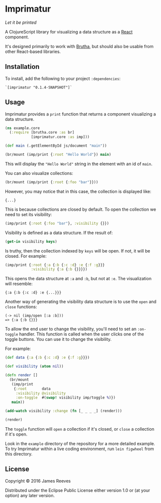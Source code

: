 # Imprimatur

*Let it be printed*

A ClojureScript library for visualizing a data structure as a
[React][] component.

It's designed primarily to work with [Brutha][], but should also be
usable from other React-based libraries.

[react]:  https://facebook.github.io/react/
[brutha]: https://github.com/weavejester/brutha

## Installation

To install, add the following to your project `:dependencies`:

    `[imprimatur "0.1.4-SNAPSHOT"]`

## Usage

Imprimatur provides a `print` function that returns a component
visualizing a data structure.

```clojure
(ns example.core
  (:require [brutha.core :as br]
            [imprimatur.core :as imp]))

(def main (.getElementById js/document "main"))

(br/mount (imp/print {:root "Hello World"}) main)
```

This will display the `"Hello World"` string in the element with an id
of `main`.

You can also visualize collections:

```clojure
(br/mount (imp/print {:root {:foo "bar"}}))
```

However, you may notice that in this case, the collection is displayed
like:

```
{...}
```

This is because collections are closed by default. To open the
collection we need to set its visibility:


```clojure
(imp/print {:root {:foo "bar"}, :visibility {}})
```

Visibility is defined as a data structure. If the result of:

```clojure
(get-in visibility keys)
```

Is truthy, then the collection indexed by `keys` will be open. If not,
it will be closed. For example:

```clojure
(imp/print {:root {:a {:b {:c :d} :e {:f :g}}}
            :visibility {:a {:b {}}}})
```

This opens the data structure at `:a` and `:b`, but not at `:e`. The
visualization will resemble:

```
{:a {:b {:c :d} :e {...}}}
```

Another way of generating the visibility data structure is to use the
`open` and `close` functions:

```
(-> nil (imp/open [:a :b]))
=> {:a {:b {}}}
```


To allow the end user to change the visibility, you'll need to set an
`:on-toggle` handler. This function is called when the user clicks one
of the toggle buttons. You can use it to change the visibility.

For example:

```clojure
(def data {:a {:b {:c :d} :e {:f :g}}})

(def visibility (atom nil))

(defn render []
  (br/mount
   (imp/print
    {:root       data
     :visibility @visibility
     :on-toggle  #(swap! visibility imp/toggle %)})
   main))

(add-watch visibility :change (fn [_ _ _ _] (render)))

(render)
```

The `toggle` function will `open` a collection if it's closed, or
`close` a collection if it's open.

Look in the `example` directory of the repository for a more detailed
example. To try Imprimatur within a live coding environment, run `lein figwheel` from this directory.

## License

Copyright © 2016 James Reeves

Distributed under the Eclipse Public License either version 1.0 or (at
your option) any later version.
